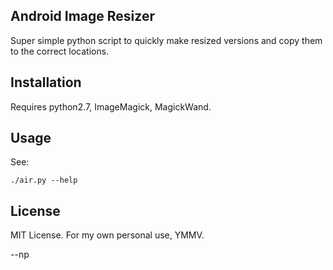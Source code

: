 Android Image Resizer
---------------------

Super simple python script to quickly make resized versions and copy them to the correct locations.

Installation
------------

Requires python2.7, ImageMagick, MagickWand.

Usage
-----

See:

    ./air.py --help

License
-------

MIT License.  For my own personal use, YMMV.

--np
